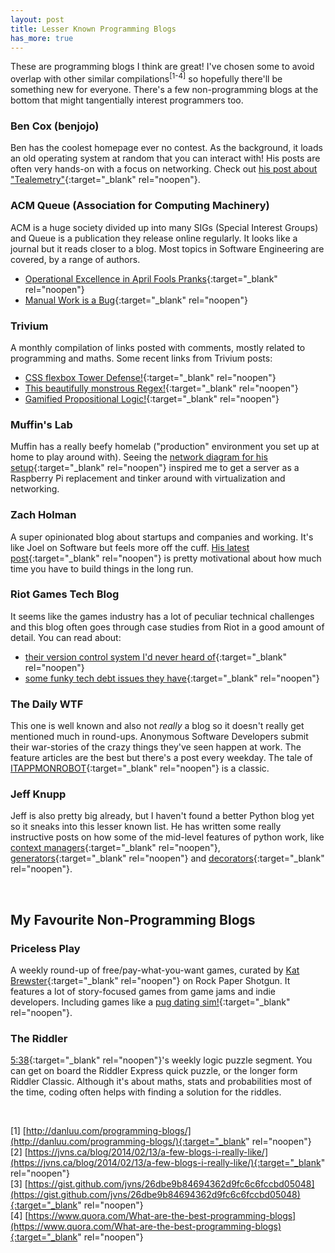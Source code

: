 ```yaml
---
layout: post
title: Lesser Known Programming Blogs
has_more: true
---
```


These are programming blogs I think are great! I've chosen some to avoid overlap with other similar compilations<sup>[1-4]</sup>
so hopefully there'll be something new for everyone. There's a few non-programming blogs at the bottom that might tangentially interest programmers too.

### Ben Cox (benjojo)  <a href="https://benjojo.co.uk/" target="_blank" rel="noopen" class="fa fa-link ml-2 icon-link"></a> <a href="https://blog.benjojo.co.uk/rss.xml" class="fa fa-rss ml-2 icon-link" target="_blank" rel="noopen"></a>
Ben has the coolest homepage ever no contest. As the background, it loads an old operating system at random that you can interact with! His posts are often very hands-on with a focus on networking. Check out [his post about "Tealemetry"](https://blog.benjojo.co.uk/post/tealemetry-IOT-tea-coaster){:target="_blank" rel="noopen"}. 

### ACM Queue (Association for Computing Machinery)  <a href="https://queue.acm.org/" target="_blank" rel="noopen" class="fa fa-link ml-2 icon-link"></a> <a href="https://queue.acm.org/rss/feeds/queuecontent.xml" class="fa fa-rss ml-2 icon-link" target="_blank" rel="noopen"></a>

ACM is a huge society divided up into many SIGs (Special Interest Groups) and Queue is a publication they release online regularly. It looks like a journal but it reads closer to a blog. Most topics in Software Engineering are covered, by a range of authors.
- [Operational Excellence in April Fools Pranks](https://queue.acm.org/detail.cfm?id=3171529){:target="_blank" rel="noopen"}
- [Manual Work is a Bug](https://queue.acm.org/detail.cfm?id=3197520){:target="_blank" rel="noopen"}
<!--more-->

### Trivium <a href="http://chneukirchen.org/trivium/" target="_blank" rel="noopen" class="fa fa-link ml-2 icon-link"></a> <a href="http://chneukirchen.org/trivium/index.atom" class="fa fa-rss ml-2 icon-link" href="" target="_blank" rel="noopen"></a>
A monthly compilation of links posted with comments, mostly related to programming and maths. Some recent links from Trivium posts:
 - [CSS flexbox Tower Defense!](http://www.flexboxdefense.com/){:target="_blank" rel="noopen"}
 - [This beautifully monstrous Regex!](http://www.drregex.com/2018/09/a-regex-i-submitted-to-reddit-climbed.html){:target="_blank" rel="noopen"}
 - [Gamified Propositional Logic!](https://teorth.github.io/QED/){:target="_blank" rel="noopen"}

### Muffin's Lab <a href="https://blog.monstermuffin.org/" target="_blank" rel="noopen" class="fa fa-link ml-2 icon-link"></a> <a href="https://blog.monstermuffin.org/feed/" class="fa fa-rss ml-2 icon-link" target="_blank" rel="noopen"></a>
Muffin has a really beefy homelab ("production" environment you set up at home to play around with). Seeing
the [network diagram for his setup](https://blog.monstermuffin.org/homelab-update-august-2016/){:target="_blank" rel="noopen"} inspired me to get a
server as a Raspberry Pi replacement and tinker around with virtualization and networking.

### Zach Holman <a href="https://zachholman.com/" target="_blank" rel="noopen" class="fa fa-link ml-2 icon-link"></a> <a href="https://zachholman.com/atom.xml" class="fa fa-rss ml-2 icon-link" target="_blank" rel="noopen"></a>
A super opinionated blog about startups and companies and working. It's like Joel on Software but feels more off the cuff. [His latest post](https://zachholman.com/posts/double-shipping){:target="_blank" rel="noopen"}
is pretty motivational about how much time you have to build things in the long run.

### Riot Games Tech Blog <a href="https://engineering.riotgames.com/" target="_blank" rel="noopen" class="fa fa-link ml-2 icon-link"></a> <a href="https://engineering.riotgames.com/news/feed" class="fa fa-rss ml-2 icon-link" target="_blank" rel="noopen"></a>
It seems like the games industry has a lot of peculiar technical challenges and this blog often goes through case
studies from Riot in a good amount of detail. You can read about:
- [their version control system I'd never heard of](https://engineering.riotgames.com/news/using-perforce-complex-jenkins-pipeline){:target="_blank" rel="noopen"}
- [some funky tech debt issues they have](https://engineering.riotgames.com/news/taxonomy-tech-debt){:target="_blank" rel="noopen"}

### The Daily WTF <a href="https://thedailywtf.com/" target="_blank" rel="noopen" class="fa fa-link ml-2 icon-link"></a> <a href="http://syndication.thedailywtf.com/TheDailyWtf" class="fa fa-rss ml-2 icon-link" target="_blank" rel="noopen"></a>
This one is well known and also not _really_ a blog so it doesn't really get mentioned much in round-ups.
Anonymous Software Developers submit their war-stories of the crazy
things they've seen happen at work. The feature articles are the best but there's a post every weekday.
The tale of [ITAPPMONROBOT](http://thedailywtf.com/articles/ITAPPMONROBOT){:target="_blank" rel="noopen"} is a classic.

### Jeff Knupp <a href="https://jeffknupp.com" target="_blank" rel="noopen" class="fa fa-link ml-2 icon-link"></a> <a href="http://feeds.feedblitz.com/hackersgonnahack" class="fa fa-rss ml-2 icon-link" target="_blank" rel="noopen"></a>
Jeff is also pretty big already, but I haven't found a better Python blog yet so it sneaks into this lesser known list. He has written some
really instructive posts on how some of the mid-level features of python work, like 
[context managers](https://jeffknupp.com/blog/2016/03/07/improve-your-python-the-with-statement-and-context-managers/){:target="_blank" rel="noopen"}, 
[generators](https://jeffknupp.com/blog/2013/04/07/improve-your-python-yield-and-generators-explained/){:target="_blank" rel="noopen"} and 
[decorators](https://jeffknupp.com/blog/2013/11/29/improve-your-python-decorators-explained/){:target="_blank" rel="noopen"}.


<br/>

## My Favourite Non-Programming Blogs

### Priceless Play <a href="https://www.rockpapershotgun.com/tag/priceless-play/" target="_blank" rel="noopen" class="fa fa-link ml-2 icon-link"></a> <a href="https://www.rockpapershotgun.com/tag/priceless-play/feed/" class="fa fa-rss ml-2 icon-link" target="_blank" rel="noopen"></a>
A weekly round-up of free/pay-what-you-want games, curated by [Kat Brewster](http://www.kathrynbrewster.com){:target="_blank" rel="noopen"} on Rock Paper Shotgun. 
It features a lot of story-focused games from game jams and indie developers. Including games like a [pug dating sim!](https://georgebatch.itch.io/hot-date){:target="_blank" rel="noopen"}.

### The Riddler <a href="https://fivethirtyeight.com/tag/the-riddler/" target="_blank" rel="noopen" class="fa fa-link ml-2 icon-link"></a> <a href="https://fivethirtyeight.com/tag/the-riddler/feed/" class="fa fa-rss ml-2 icon-link" target="_blank" rel="noopen"></a>
[5:38](https://fivethirtyeight.com/){:target="_blank" rel="noopen"}'s weekly logic puzzle segment. You can get on board the Riddler Express quick puzzle, 
or the longer form Riddler Classic. Although it's about maths, stats and probabilities most of 
the time, coding often helps with finding a solution for the riddles.

<br/>

[1] [http://danluu.com/programming-blogs/](http://danluu.com/programming-blogs/){:target="_blank" rel="noopen"}  
[2] [https://jvns.ca/blog/2014/02/13/a-few-blogs-i-really-like/](https://jvns.ca/blog/2014/02/13/a-few-blogs-i-really-like/){:target="_blank" rel="noopen"}  
[3] [https://gist.github.com/jvns/26dbe9b84694362d9fc6c6fccbd05048](https://gist.github.com/jvns/26dbe9b84694362d9fc6c6fccbd05048){:target="_blank" rel="noopen"}  
[4] [https://www.quora.com/What-are-the-best-programming-blogs](https://www.quora.com/What-are-the-best-programming-blogs){:target="_blank" rel="noopen"}  
